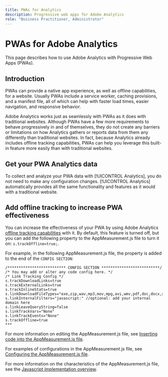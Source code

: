 ```yaml
---
title: PWAs for Analytics
description: Progressive web apps for Adobe Analytics
role: "Business Practitioner, Administrator"
---
```


# PWAs for Adobe Analytics

This page describes how to use Adobe Analytics with Progressive Web Apps (PWAs).

## Introduction

PWAs can provide a native app experience, as well as offline capabilities, for a website. Usually PWAs include a service worker, caching provisions, and a manifest file, all of which can help with faster load times, easier navigation, and responsive behavior.

Adobe Analytics works just as seamlessly with PWAs as it does with traditional websites. Although PWAs have a few more requirements to behave progressively in and of themselves, they do not create any barriers or limitations on how Analytics gathers or reports data from them any differently than traditional websites. In fact, because Analytics already includes offline tracking capabilities, PWAs can help you leverage this built-in feature more easily than with traditional websites.

## Get your PWA Analytics data

To collect and analyze your PWA data with [!UICONTROL Analytics], you do not need to  make any configuration changes. [!UICONTROL Analytics] automatically provides all the same functionality and features as it would with a traditional website.

## Add offline tracking to increase PWA effectiveness

You can increase the effectiveness of your PWA by using Adobe Analytics [offline tracking capabilities](https://docs.adobe.com/content/help/en/analytics/implementation/javascript-implementation/offline-tracking.html) with it. By default, this feature is turned off, but you can add the following property to the AppMeasurement.js file to turn it on: `s.trackOffline=true;`.

For example, in the following AppMeasurement.js file, the property is added to the end of the `CONFIG SECTION`:

```
/************************** CONFIG SECTION **************************/ 
/* You may add or alter any code config here. */ 
/* Link Tracking Config */ 
s.trackDownloadLinks=true 
s.trackExternalLinks=true 
s.trackInlineStats=true 
s.linkDownloadFileTypes="exe,zip,wav,mp3,mov,mpg,avi,wmv,pdf,doc,docx,xls,xlsx,ppt,pptx" 
s.linkInternalFilters="javascript:" //optional: add your internal domain here 
s.linkLeaveQueryString=false 
s.linkTrackVars="None" 
s.linkTrackEvents="None" 
s.trackOffline=true
*** 
```

For more information on editing the AppMeasurement.js file, see [Inserting code into the AppMeasurement.js file](https://docs.adobe.com/content/help/en/analytics/implementation/implement-analytics-with-dtm/analytics-tool/t-appmeasurement-code.html).

For examples of configurations in the AppMeasurement.js file, see [Configuring the AppMeasurement.js file](https://docs.adobe.com/content/help/en/analytics/implementation/javascript-implementation/appmeasure-mjs-pagecode.html#section_042412C29CC249E298F19B2BC2F43CE7).

For more information on the characteristics of the AppMeasurement.js file, see the [Javascript implementation overview](https://docs.adobe.com/content/help/en/analytics/implementation/javascript-implementation/appmeasurement-js/appmeasure-mjs.html).

